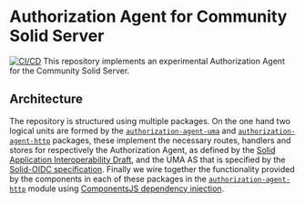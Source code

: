 # Authorization Agent for Community Solid Server
[![CI/CD](https://github.com/laurensdeb/authorization-agent/actions/workflows/ci.yml/badge.svg)](https://github.com/laurensdeb/authorization-agent/actions/workflows/ci.yml)
This repository implements an experimental Authorization Agent for the Community Solid Server.

## Architecture
The repository is structured using multiple packages. On the one hand two logical units are formed by the 
[`authorization-agent-uma`](/packages/aa-uma) and [`authorization-agent-http`](/packages/aa-http) packages, 
these implement the necessary routes, handlers and stores for respectively the Authorization Agent, as defined
by the [Solid Application Interoperability Draft](https://solid.github.io/data-interoperability-panel/specification/),
and the UMA AS that is specified by the [Solid-OIDC specification](https://solid.github.io/solid-oidc/). Finally we
wire together the functionality provided by the components in each of these packages in the [`authorization-agent-http`](/packages/aa-http/)
module using [ComponentsJS dependency injection](https://componentsjs.readthedocs.io/en/latest/).